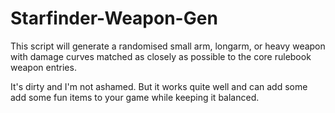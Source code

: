 # Starfinder-Weapon-Gen
This script will generate a randomised small arm, longarm, or heavy weapon with damage curves matched as closely as possible to the core rulebook weapon entries.

It's dirty and I'm not ashamed. But it works quite well and can add some add some fun items to your game while keeping it balanced.

